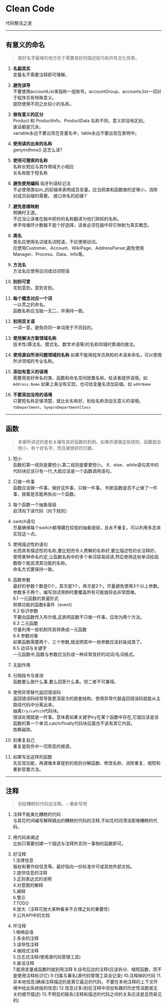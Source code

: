# Clean Code
代码整洁之道

--- 

## 有意义的命名

>取好名字最难的地方在于需要良好的描述技巧和共有文化背景。

1. <strong>名副其实</strong>   
变量名不需要注释即可理解。

2. <strong>避免误导</strong>    
不要使用accountList来指称一组账号。accountGroup、accounts,list一词对于程序员有特殊意义。   
提防使用不同之处较小的名称。 

3. <strong>做有意义的区分</strong>    
Product 和 ProductInfo、ProductData 名称不同，意义却没有区别。   
废话都是冗余。    
variable永远不要出现在变量名中，table永远不要出现在表明中。

4. <strong>使用读的出来的名称</strong>    
genymdhms() 这怎么读?

5. <strong>使用可搜索的名称</strong>   
名称长短应与其作用域大小相应    
长名称胜于短名称     

6. <strong>避免使用编码</strong>
匈牙利语标记法    
不必使用类似m_的前缀来表明成员变量。应当把类和函数做的足够小，消除对成员前缀的需要。
接口命名的前缀'I'

7. <strong>避免思维映射</strong>     
明确时王道。   
不应当让读者在脑中把你的名称翻译为他们熟知的名称。    
单字母循环计数器不是个好选择，读者必须在脑中将它映射为真实概念。

8. <strong>类名</strong>   
类名应使用名词或名词短语，不应使用动词。   
应使用Customer、Account、WikiPage、AddressParser,避免使用Manager、Process、Data、Info等。

9. <strong>方法名</strong>   
方法名应使用动词或动词短语   

10. <strong>别扮可爱</strong>    
言到意到，意到言到。

11. <strong>每个概念对应一个词</strong>   
一以贯之的命名。   
函数名称应当独一无二，并保持一致。

12. <strong>别用双关语</strong>   
一词一意，避免将同一单词用于不同目的。    

13. <strong>使用解决方案领域名称</strong>   
技术性(算法名、模式名、数学术语等)的名称同城时靠谱的做法。

14. <strong>使用源自所涉问题领域的名称</strong>
如果不能用程序员熟知的术语来命名，可以使用所涉领域的专业名称。

15. <strong>添加有意义的语境</strong>    
需要用良好命名的类、函数和命名空间放置名称，给读者提供语境。如 `Address.Name`
如果上条没有实现，也可给变量名添加前缀。如 `addrName`

16. <strong>不要添加没用的语境</strong>    
只要短名称足够清楚，就比长名称好。别给名称添加无意义的语境。`tbDepartment`、`SyeproDepartmentClass`

---

## 函数
>本章所讲述的是有关编写良好函数的机制。如果你遵循这些规则，函数就会短小，有个好名字，而且被很好的归置。
1. 短小   
函数的第一规则是要短小,第二规则是要更短小。
if、else、while语句其中的代码块应该只有一行,大抵应该是一个函数调用语句。

2. 只做一件事   
函数应该做一件事，做好这件事，只做一件事。
判断函数是否不止做了一件事，就看是否能再拆出一个函数。

3. 每个函数一个抽象层级   
自顶向下读代码（向下规则）

4. switch语句   
尽量确保每个switch都埋藏在较低的抽象层级，且永不重复。可以利用多态来实现这一点。

5. 使用描述性的语句   
长而具有描述性的名称,要比短而令人费解的名称好,要比描述性的长注释好。   
使用某种命名约定,让函数名称中的多个单词容易阅读,然后使用这些单词给函数取个能说清其功能的名称。   
命名方式要保持一致。

6. 函数参数   
最好的参数个数是0个，其次是1个，再次是2个。尽量避免使用3个以上参数。   
参数多于两个，编写测试用例时要覆盖所有可能值将会非常困难。   
    6.1 一元函数的普遍形式   
    转换功能的函数&事件（event）    
    6.2 标识参数    
    不要向函数传入布尔值,这表明函数不只做一件事。应改为两个方法。    
    6.3 二元函数    
    尽量利用一些机制将其转换成一元函数    
    6.4 参数对象     
    如果函数需要两个、三个参数,就说明其中一些参数应该封装成类了。    
    6.5 动词与关键字   
    一元函数中,函数与参数应当形成一种非常良好的动词/名词格式。

7. 无副作用   

8. 分隔指令与查询    
函数要么做什么事,要么回答什么事。但二者不可兼得。

9. 使用异常替代返回错误码   
返回错误码经常导致更深层次的嵌套结构。使用异常代替返回错误码就能从主路径代码中分离出来。  
抽离`try/cahtch`代码块。    
错误处理就是一件事。意味着如果关键字try在某个函数中存在,它就应该是该函数的第一个单词,catch/finally代码块后面也不该有其它内容。    
依赖磁铁。

10. 别重复自己   
重复是软件中一切邪恶的根源。

11. 如果写出这样的函数   
先实现功能，再遵循本章提到的规则分解函数、修改名称、消除重复、缩短和重新安置方法。

---
## 注释
>别给糟糕的代码加注释。--重新写吧

1. 注释不能美化糟糕的代码   
与其花时间编写解释搞出的糟糕的代码的注释,不如花时间清洁那堆糟糕的代码。

2. 用代码来阐述   
比如只需要创建一个描述与注释所言同一事物的函数即可。

3. 好注释   
    1.法律信息    
    版权和著作权信息等。最好指向一份标准许可或其他外部文档。    
    2.提供信息的注释    
    3.正则表达式的说明   
    4.对意图的解释   
    5.阐释   
    6.警示   
    7.TODO    
    8.放大（注释可放大某种看来不合理之处的重要性）   
    9.公共API中的文档

4. 坏注释   
    1.喃喃自语   
    2.多余的注释    
    3.误导性注释    
    4.循规式注释    
    5.日志式注释(使用源代码管理工具)    
    6.废话注释    
    7.能用变量或函数时就别用注释
    8.括号后边的注释(应该拆分、缩短函数，而不是使用注释标识它)
    9.归属与署名(源代码管理工具会记录)
    10.注释掉的代码
    11.非本地信息(确保注释描述的是离它最近的代码，不要在本地注释的上下文环境中给出系统级的信息)
    12.信息过多(别在注释中添加有趣的历史性话题或无关的细节描述)
    13.不明显的联系(注释和描述的代码之间的关系应该是显而易见的)









